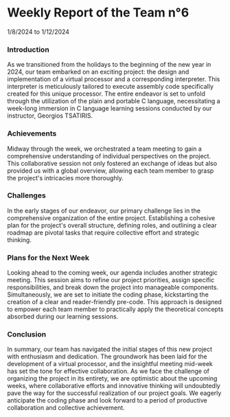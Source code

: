 # Weekly Report of the Team n°6 
1/8/2024 to 1/12/2024

### Introduction
As we transitioned from the holidays to the beginning of the new year in 2024, our team embarked on an exciting project: the design and implementation of a virtual processor and a corresponding interpreter. This interpreter is meticulously tailored to execute assembly code specifically created for this unique processor. The entire endeavor is set to unfold through the utilization of the plain and portable C language, necessitating a week-long immersion in C language learning sessions conducted by our instructor, Georgios TSATIRIS.

### Achievements
Midway through the week, we orchestrated a team meeting to gain a comprehensive understanding of individual perspectives on the project. This collaborative session not only fostered an exchange of ideas but also provided us with a global overview, allowing each team member to grasp the project's intricacies more thoroughly.

### Challenges
In the early stages of our endeavor, our primary challenge lies in the comprehensive organization of the entire project. Establishing a cohesive plan for the project's overall structure, defining roles, and outlining a clear roadmap are pivotal tasks that require collective effort and strategic thinking.

### Plans for the Next Week
Looking ahead to the coming week, our agenda includes another strategic meeting. This session aims to refine our project priorities, assign specific responsibilities, and break down the project into manageable components. Simultaneously, we are set to initiate the coding phase, kickstarting the creation of a clear and reader-friendly pre-code. This approach is designed to empower each team member to practically apply the theoretical concepts absorbed during our learning sessions.

### Conclusion

In summary, our team has navigated the initial stages of this new project with enthusiasm and dedication. The groundwork has been laid for the development of a virtual processor, and the insightful meeting mid-week has set the tone for effective collaboration. As we face the challenge of organizing the project in its entirety, we are optimistic about the upcoming weeks, where collaborative efforts and innovative thinking will undoubtedly pave the way for the successful realization of our project goals. We eagerly anticipate the coding phase and look forward to a period of productive collaboration and collective achievement.
